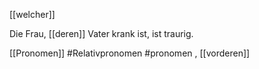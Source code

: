 [[welcher]]

Die Frau, [[deren]] Vater krank ist, ist traurig.


[[Pronomen]]
#Relativpronomen #pronomen , [[vorderen]]